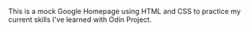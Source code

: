This is a mock Google Homepage using HTML and CSS to practice my current skills I've learned with Odin Project. 